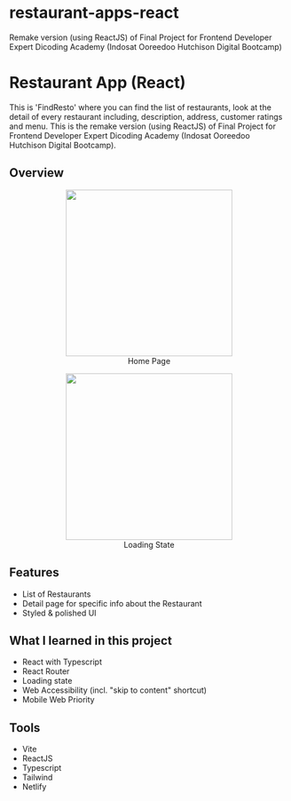 # restaurant-apps-react
Remake version (using ReactJS) of Final Project for Frontend Developer Expert Dicoding Academy (Indosat Ooreedoo Hutchison Digital Bootcamp)

# Restaurant App (React)
This is 'FindResto' where you can find the list of restaurants, look at the detail of every restaurant including, description, address, customer ratings and menu. This is the remake version (using ReactJS) of Final Project for Frontend Developer Expert Dicoding Academy (Indosat Ooreedoo Hutchison Digital Bootcamp).

## Overview

<p align="center">
  <img src="https://user-images.githubusercontent.com/107041835/211182221-a7b583e5-8444-4798-878c-8649fa6c0775.jpg" width="300px"/>
  <br />
  Home Page
</p>

<p align="center">
  <img src="https://user-images.githubusercontent.com/107041835/211182163-9a1db09e-33fd-40fc-8140-a6afbaf6c7c0.jpg" width="300px"/>
  <br />
  Loading State
</p>

## Features
- List of Restaurants
- Detail page for specific info about the Restaurant
- Styled & polished UI

## What I learned in this project
- React with Typescript
- React Router
- Loading state
- Web Accessibility (incl. "skip to content" shortcut)
- Mobile Web Priority 

## Tools 
- Vite
- ReactJS
- Typescript
- Tailwind
- Netlify
